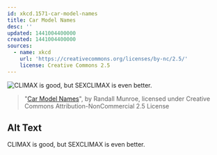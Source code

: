 ```yaml
---
id: xkcd.1571-car-model-names
title: Car Model Names
desc: ''
updated: 1441004400000
created: 1441004400000
sources:
  - name: xkcd
    url: 'https://creativecommons.org/licenses/by-nc/2.5/'
    license: Creative Commons 2.5
---
```

![CLIMAX is good, but SEXCLIMAX is even better.](https://imgs.xkcd.com/comics/car_model_names.png)
> "[Car Model Names](https://xkcd.com/1571/)", by Randall Munroe, licensed under Creative Commons Attribution-NonCommercial 2.5 License

## Alt Text
CLIMAX is good, but SEXCLIMAX is even better.
